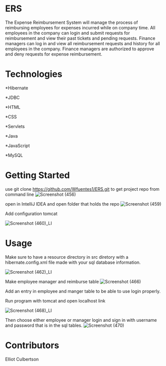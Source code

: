 # ERS
The Expense Reimbursement System will manage the process of reimbursing employees for expenses incurred while on company time. All employees in the company can login and submit requests for reimbursement and view their past tickets and pending requests. Finance managers can log in and view all reimbursement requests and history for all employees in the company. Finance managers are authorized to approve and deny requests for expense reimbursement.
 
# Technologies
*Hibernate

*JDBC

*HTML


*CSS

*Servlets

*Java

*JavaScript

*MySQL


# Getting Started
use git clone https://github.com/Wfuentes1/ERS.git to get project repo from command line
![Screenshot (456)](https://user-images.githubusercontent.com/25331197/158901857-611b01ea-fdff-4962-b564-39d5aea5586a.png)

open in IntelliJ IDEA and open folder that holds the repo
![Screenshot (459)](https://user-images.githubusercontent.com/25331197/158914218-9239681d-ccd0-4e7c-bb93-db6701976421.png)


Add configuration tomcat 

![Screenshot (460)_LI](https://user-images.githubusercontent.com/25331197/158914295-6ee2fb93-c1f6-431b-9066-b1b16e932235.jpg)

# Usage
Make sure to have a resource directory in src diretory with a hibernate.config.xml file made with your sql database information.

![Screenshot (462)_LI](https://user-images.githubusercontent.com/25331197/158914435-cce1ed81-eb7c-4f2e-b1f9-1ba05f1898ca.jpg)

Make employee manager and  reimburse table
![Screenshot (466)](https://user-images.githubusercontent.com/25331197/158914655-7ad31648-5e63-4cef-affb-33deffad4ef2.png)

Add an entry in employee and manger table to be able to use login properly.

Run program with tomcat and open localhost link

![Screenshot (468)_LI](https://user-images.githubusercontent.com/25331197/158914890-f863f314-7be6-479b-af6d-518fef0d6713.jpg)

Then choose either employee or manager login and sign in with username and password that is in the sql tables.
![Screenshot (470)](https://user-images.githubusercontent.com/25331197/158915019-5cdc5a94-597c-4d9a-ae55-36defb47f927.png)


# Contributors
Elliot Culbertson
